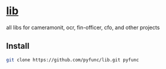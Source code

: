 # [lib](http://lib.pyfunc.com)

all libs for cameramonit, ocr, fin-officer, cfo, and other projects


## Install

```bash
git clone https://github.com/pyfunc/lib.git pyfunc
```
